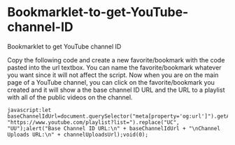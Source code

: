 # Bookmarklet-to-get-YouTube-channel-ID
Bookmarklet to get YouTube channel ID

Copy the following code and create a new favorite/bookmark with the code pasted into the url textbox. You can name the favorite/bookmark whatever you want since it will not affect the script.
Now when you are on the main page of a YouTube channel, you can click on the favorite/bookmark you created and it will show a the base channel ID URL and the URL to a playlist with all of the public videos on the channel.
```
javascript:let baseChannelIdUrl=document.querySelector("meta[property='og:url']").getAttribute("content"),channelUploadsUrl=baseChannelIdUrl.replace("https://www.youtube.com/channel/", "https://www.youtube.com/playlist?list=").replace("UC", "UU");alert("Base Channel ID URL:\n" + baseChannelIdUrl + "\nChannel Uploads URL:\n" + channelUploadsUrl);void(0);
```
